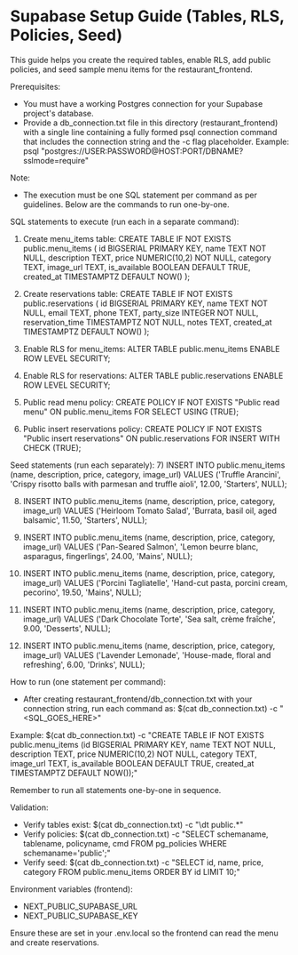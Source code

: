 # Supabase Setup Guide (Tables, RLS, Policies, Seed)

This guide helps you create the required tables, enable RLS, add public policies, and seed sample menu items for the restaurant_frontend.

Prerequisites:
- You must have a working Postgres connection for your Supabase project's database.
- Provide a db_connection.txt file in this directory (restaurant_frontend) with a single line containing a fully formed psql connection command that includes the connection string and the -c flag placeholder. Example:
  psql \"postgres://USER:PASSWORD@HOST:PORT/DBNAME?sslmode=require\"

Note:
- The execution must be one SQL statement per command as per guidelines. Below are the commands to run one-by-one.

SQL statements to execute (run each in a separate command):
1) Create menu_items table:
   CREATE TABLE IF NOT EXISTS public.menu_items (
     id BIGSERIAL PRIMARY KEY,
     name TEXT NOT NULL,
     description TEXT,
     price NUMERIC(10,2) NOT NULL,
     category TEXT,
     image_url TEXT,
     is_available BOOLEAN DEFAULT TRUE,
     created_at TIMESTAMPTZ DEFAULT NOW()
   );

2) Create reservations table:
   CREATE TABLE IF NOT EXISTS public.reservations (
     id BIGSERIAL PRIMARY KEY,
     name TEXT NOT NULL,
     email TEXT,
     phone TEXT,
     party_size INTEGER NOT NULL,
     reservation_time TIMESTAMPTZ NOT NULL,
     notes TEXT,
     created_at TIMESTAMPTZ DEFAULT NOW()
   );

3) Enable RLS for menu_items:
   ALTER TABLE public.menu_items ENABLE ROW LEVEL SECURITY;

4) Enable RLS for reservations:
   ALTER TABLE public.reservations ENABLE ROW LEVEL SECURITY;

5) Public read menu policy:
   CREATE POLICY IF NOT EXISTS "Public read menu"
   ON public.menu_items
   FOR SELECT
   USING (TRUE);

6) Public insert reservations policy:
   CREATE POLICY IF NOT EXISTS "Public insert reservations"
   ON public.reservations
   FOR INSERT
   WITH CHECK (TRUE);

Seed statements (run each separately):
7) INSERT INTO public.menu_items (name, description, price, category, image_url)
   VALUES ('Truffle Arancini', 'Crispy risotto balls with parmesan and truffle aioli', 12.00, 'Starters', NULL);

8) INSERT INTO public.menu_items (name, description, price, category, image_url)
   VALUES ('Heirloom Tomato Salad', 'Burrata, basil oil, aged balsamic', 11.50, 'Starters', NULL);

9) INSERT INTO public.menu_items (name, description, price, category, image_url)
   VALUES ('Pan-Seared Salmon', 'Lemon beurre blanc, asparagus, fingerlings', 24.00, 'Mains', NULL);

10) INSERT INTO public.menu_items (name, description, price, category, image_url)
    VALUES ('Porcini Tagliatelle', 'Hand-cut pasta, porcini cream, pecorino', 19.50, 'Mains', NULL);

11) INSERT INTO public.menu_items (name, description, price, category, image_url)
    VALUES ('Dark Chocolate Torte', 'Sea salt, crème fraîche', 9.00, 'Desserts', NULL);

12) INSERT INTO public.menu_items (name, description, price, category, image_url)
    VALUES ('Lavender Lemonade', 'House-made, floral and refreshing', 6.00, 'Drinks', NULL);

How to run (one statement per command):
- After creating restaurant_frontend/db_connection.txt with your connection string, run each command as:
  $(cat db_connection.txt) -c "<SQL_GOES_HERE>"

Example:
  $(cat db_connection.txt) -c "CREATE TABLE IF NOT EXISTS public.menu_items (id BIGSERIAL PRIMARY KEY, name TEXT NOT NULL, description TEXT, price NUMERIC(10,2) NOT NULL, category TEXT, image_url TEXT, is_available BOOLEAN DEFAULT TRUE, created_at TIMESTAMPTZ DEFAULT NOW());"

Remember to run all statements one-by-one in sequence.

Validation:
- Verify tables exist:
  $(cat db_connection.txt) -c "\\dt public.*"
- Verify policies:
  $(cat db_connection.txt) -c "SELECT schemaname, tablename, policyname, cmd FROM pg_policies WHERE schemaname='public';"
- Verify seed:
  $(cat db_connection.txt) -c "SELECT id, name, price, category FROM public.menu_items ORDER BY id LIMIT 10;"

Environment variables (frontend):
- NEXT_PUBLIC_SUPABASE_URL
- NEXT_PUBLIC_SUPABASE_KEY

Ensure these are set in your .env.local so the frontend can read the menu and create reservations.
